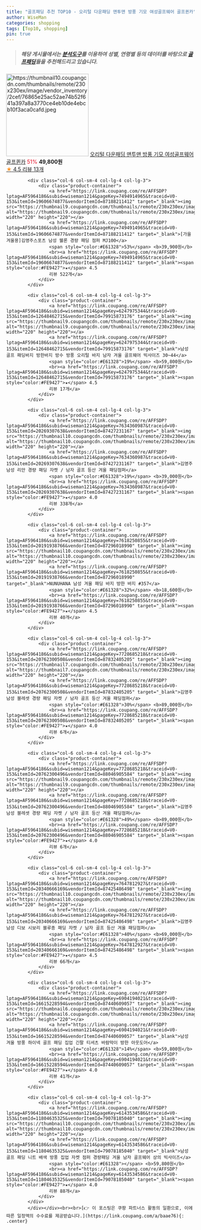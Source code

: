 ```yaml
---
title: "골프패딩 추천 TOP10 - 오리털 다운패딩 맨투맨 방풍 기모 여성골프웨어 골프퀸카"
author: WiseMan
categories: shopping
tags: [Top10, shopping]
pin: true
---
```


> ##### 해당 게시물에서는 [**분석도구**](https://itemscout.io/)를 이용하여 **성별**, **연령별** 등의 데이터를 바탕으로 [**골프패딩**](https://link.coupang.com/a/baae76)들을 추천해드리고 있습니다.
<div class="container"><div class="row">
            <div class="col-6 col-sm-4 col-lg-4 col-lg-3">
                <div class="product-container">
                    <a href="https://link.coupang.com/re/AFFSDP?lptag=AF5964186&subid=wiseman1214&pageKey=7675923314&traceid=V0-153&itemId=20489791879&vendorItemId=79239121451" target="_blank"><img src="https://thumbnail10.coupangcdn.com/thumbnails/remote/230x230ex/image/vendor_inventory/2cef/76865e25ac52ae74b52f641a397a8a3770ce4eb10de4ebcb10f3aca0cafd.jpeg" alt="https://thumbnail10.coupangcdn.com/thumbnails/remote/230x230ex/image/vendor_inventory/2cef/76865e25ac52ae74b52f641a397a8a3770ce4eb10de4ebcb10f3aca0cafd.jpeg" width="220" height="220"></a>
                    <a href="https://link.coupang.com/re/AFFSDP?lptag=AF5964186&subid=wiseman1214&pageKey=7675923314&traceid=V0-153&itemId=20489791879&vendorItemId=79239121451" target="_blank">오리털 다운패딩 맨투맨 방풍 기모 여성골프웨어 골프퀸카</a>
                    <span style="color:#E61328">51%</span> <b>49,800원</b>
                    <br><a href="https://link.coupang.com/re/AFFSDP?lptag=AF5964186&subid=wiseman1214&pageKey=7675923314&traceid=V0-153&itemId=20489791879&vendorItemId=79239121451" target="_blank"><span style="color:#FE9427">★</span> 4.5
                    리뷰 13개</a>
                </div>
            </div>
            
            <div class="col-6 col-sm-4 col-lg-4 col-lg-3">
                <div class="product-container">
                    <a href="https://link.coupang.com/re/AFFSDP?lptag=AF5964186&subid=wiseman1214&pageKey=7494914965&traceid=V0-153&itemId=19606674877&vendorItemId=87188211412" target="_blank"><img src="https://thumbnail9.coupangcdn.com/thumbnails/remote/230x230ex/image/vendor_inventory/7211/92120702e0c908acde7562b71a35e4b8127a435ef3f2e1d115efc5831f5a.jpg" alt="https://thumbnail9.coupangcdn.com/thumbnails/remote/230x230ex/image/vendor_inventory/7211/92120702e0c908acde7562b71a35e4b8127a435ef3f2e1d115efc5831f5a.jpg" width="220" height="220"></a>
                    <a href="https://link.coupang.com/re/AFFSDP?lptag=AF5964186&subid=wiseman1214&pageKey=7494914965&traceid=V0-153&itemId=19606674877&vendorItemId=87188211412" target="_blank">[가을겨울용]김영주스포츠 남성 웰론 경량 패딩 점퍼 MJ100</a>
                    <span style="color:#E61328">53%</span> <b>39,900원</b>
                    <br><a href="https://link.coupang.com/re/AFFSDP?lptag=AF5964186&subid=wiseman1214&pageKey=7494914965&traceid=V0-153&itemId=19606674877&vendorItemId=87188211412" target="_blank"><span style="color:#FE9427">★</span> 4.5
                    리뷰 522개</a>
                </div>
            </div>
            
            <div class="col-6 col-sm-4 col-lg-4 col-lg-3">
                <div class="product-container">
                    <a href="https://link.coupang.com/re/AFFSDP?lptag=AF5964186&subid=wiseman1214&pageKey=6247975344&traceid=V0-153&itemId=12648462715&vendorItemId=79915873176" target="_blank"><img src="https://thumbnail9.coupangcdn.com/thumbnails/remote/230x230ex/image/vendor_inventory/dce9/a0ebbf7ef4289268f57f2092b2a601538de9e78eebe95f2645ade450d086.jpg" alt="https://thumbnail9.coupangcdn.com/thumbnails/remote/230x230ex/image/vendor_inventory/dce9/a0ebbf7ef4289268f57f2092b2a601538de9e78eebe95f2645ade450d086.jpg" width="220" height="220"></a>
                    <a href="https://link.coupang.com/re/AFFSDP?lptag=AF5964186&subid=wiseman1214&pageKey=6247975344&traceid=V0-153&itemId=12648462715&vendorItemId=79915873176" target="_blank">남성 골프 패딩바지 방한바지 방수 방풍 오리털 바지 남자 겨울 골프웨어 빅사이즈 30~44</a>
                    <span style="color:#E61328">19%</span> <b>59,800원</b>
                    <br><a href="https://link.coupang.com/re/AFFSDP?lptag=AF5964186&subid=wiseman1214&pageKey=6247975344&traceid=V0-153&itemId=12648462715&vendorItemId=79915873176" target="_blank"><span style="color:#FE9427">★</span> 4.5
                    리뷰 17개</a>
                </div>
            </div>
            
            <div class="col-6 col-sm-4 col-lg-4 col-lg-3">
                <div class="product-container">
                    <a href="https://link.coupang.com/re/AFFSDP?lptag=AF5964186&subid=wiseman1214&pageKey=7634360987&traceid=V0-153&itemId=20269307638&vendorItemId=87427231167" target="_blank"><img src="https://thumbnail10.coupangcdn.com/thumbnails/remote/230x230ex/image/vendor_inventory/1486/595538f2b2584935567aa49acecb3e0a7a0135b4bdbe92818349c5c62796.jpg" alt="https://thumbnail10.coupangcdn.com/thumbnails/remote/230x230ex/image/vendor_inventory/1486/595538f2b2584935567aa49acecb3e0a7a0135b4bdbe92818349c5c62796.jpg" width="220" height="220"></a>
                    <a href="https://link.coupang.com/re/AFFSDP?lptag=AF5964186&subid=wiseman1214&pageKey=7634360987&traceid=V0-153&itemId=20269307638&vendorItemId=87427231167" target="_blank">김영주 남성 리안 경량 패딩 자켓 / 남자 골프 등산 겨울 패딩점퍼</a>
                    <span style="color:#E61328">19%</span> <b>39,000원</b>
                    <br><a href="https://link.coupang.com/re/AFFSDP?lptag=AF5964186&subid=wiseman1214&pageKey=7634360987&traceid=V0-153&itemId=20269307638&vendorItemId=87427231167" target="_blank"><span style="color:#FE9427">★</span> 4.0
                    리뷰 338개</a>
                </div>
            </div>
            
            <div class="col-6 col-sm-4 col-lg-4 col-lg-3">
                <div class="product-container">
                    <a href="https://link.coupang.com/re/AFFSDP?lptag=AF5964186&subid=wiseman1214&pageKey=7618250855&traceid=V0-153&itemId=20191938766&vendorItemId=87296018990" target="_blank"><img src="https://thumbnail10.coupangcdn.com/thumbnails/remote/230x230ex/image/vendor_inventory/c891/1af5879f28ec350df483a10fff3c660381dcb795f7c3814d355e4ca3901b.jpg" alt="https://thumbnail10.coupangcdn.com/thumbnails/remote/230x230ex/image/vendor_inventory/c891/1af5879f28ec350df483a10fff3c660381dcb795f7c3814d355e4ca3901b.jpg" width="220" height="220"></a>
                    <a href="https://link.coupang.com/re/AFFSDP?lptag=AF5964186&subid=wiseman1214&pageKey=7618250855&traceid=V0-153&itemId=20191938766&vendorItemId=87296018990" target="_blank">NUNUHANA 남성 겨울 패딩 바지 방한 바지 #357</a>
                    <span style="color:#E61328">32%</span> <b>18,600원</b>
                    <br><a href="https://link.coupang.com/re/AFFSDP?lptag=AF5964186&subid=wiseman1214&pageKey=7618250855&traceid=V0-153&itemId=20191938766&vendorItemId=87296018990" target="_blank"><span style="color:#FE9427">★</span> 4.5
                    리뷰 40개</a>
                </div>
            </div>
            
            <div class="col-6 col-sm-4 col-lg-4 col-lg-3">
                <div class="product-container">
                    <a href="https://link.coupang.com/re/AFFSDP?lptag=AF5964186&subid=wiseman1214&pageKey=7728685218&traceid=V0-153&itemId=20762300508&vendorItemId=87832405205" target="_blank"><img src="https://thumbnail7.coupangcdn.com/thumbnails/remote/230x230ex/image/vendor_inventory/bbb9/95ddc7b5658584a3b243fd53d88b0cd5d198e4dbdaf5094452b76a2ef252.jpg" alt="https://thumbnail7.coupangcdn.com/thumbnails/remote/230x230ex/image/vendor_inventory/bbb9/95ddc7b5658584a3b243fd53d88b0cd5d198e4dbdaf5094452b76a2ef252.jpg" width="220" height="220"></a>
                    <a href="https://link.coupang.com/re/AFFSDP?lptag=AF5964186&subid=wiseman1214&pageKey=7728685218&traceid=V0-153&itemId=20762300508&vendorItemId=87832405205" target="_blank">김영주 남성 블레셋 경량 패딩 자켓 / 남자 골프 등산 겨울 패딩점퍼</a>
                    <span style="color:#E61328">30%</span> <b>89,000원</b>
                    <br><a href="https://link.coupang.com/re/AFFSDP?lptag=AF5964186&subid=wiseman1214&pageKey=7728685218&traceid=V0-153&itemId=20762300508&vendorItemId=87832405205" target="_blank"><span style="color:#FE9427">★</span> 4.0
                    리뷰 6개</a>
                </div>
            </div>
            
            <div class="col-6 col-sm-4 col-lg-4 col-lg-3">
                <div class="product-container">
                    <a href="https://link.coupang.com/re/AFFSDP?lptag=AF5964186&subid=wiseman1214&pageKey=7728685218&traceid=V0-153&itemId=20762300496&vendorItemId=88046905584" target="_blank"><img src="https://thumbnail9.coupangcdn.com/thumbnails/remote/230x230ex/image/vendor_inventory/6506/fd35fb8c28d18d316da813d00945c7c21e67f80a70236f436c06a3831427.jpg" alt="https://thumbnail9.coupangcdn.com/thumbnails/remote/230x230ex/image/vendor_inventory/6506/fd35fb8c28d18d316da813d00945c7c21e67f80a70236f436c06a3831427.jpg" width="220" height="220"></a>
                    <a href="https://link.coupang.com/re/AFFSDP?lptag=AF5964186&subid=wiseman1214&pageKey=7728685218&traceid=V0-153&itemId=20762300496&vendorItemId=88046905584" target="_blank">김영주 남성 블레셋 경량 패딩 자켓 / 남자 골프 등산 겨울 패딩점퍼</a>
                    <span style="color:#E61328">49%</span> <b>89,000원</b>
                    <br><a href="https://link.coupang.com/re/AFFSDP?lptag=AF5964186&subid=wiseman1214&pageKey=7728685218&traceid=V0-153&itemId=20762300496&vendorItemId=88046905584" target="_blank"><span style="color:#FE9427">★</span> 4.0
                    리뷰 6개</a>
                </div>
            </div>
            
            <div class="col-6 col-sm-4 col-lg-4 col-lg-3">
                <div class="product-container">
                    <a href="https://link.coupang.com/re/AFFSDP?lptag=AF5964186&subid=wiseman1214&pageKey=7647812927&traceid=V0-153&itemId=20340666169&vendorItemId=87425486498" target="_blank"><img src="https://thumbnail10.coupangcdn.com/thumbnails/remote/230x230ex/image/vendor_inventory/254d/19bcd28c460f780a93a1db058b85d60b91bf937f8ed93cdbb059c5cb441d.jpg" alt="https://thumbnail10.coupangcdn.com/thumbnails/remote/230x230ex/image/vendor_inventory/254d/19bcd28c460f780a93a1db058b85d60b91bf937f8ed93cdbb059c5cb441d.jpg" width="220" height="220"></a>
                    <a href="https://link.coupang.com/re/AFFSDP?lptag=AF5964186&subid=wiseman1214&pageKey=7647812927&traceid=V0-153&itemId=20340666169&vendorItemId=87425486498" target="_blank">김영주 남성 디보 시보리 블루종 패딩 자켓 / 남자 골프 등산 겨울 패딩점퍼</a>
                    <span style="color:#E61328">40%</span> <b>69,000원</b>
                    <br><a href="https://link.coupang.com/re/AFFSDP?lptag=AF5964186&subid=wiseman1214&pageKey=7647812927&traceid=V0-153&itemId=20340666169&vendorItemId=87425486498" target="_blank"><span style="color:#FE9427">★</span> 4.5
                    리뷰 66개</a>
                </div>
            </div>
            
            <div class="col-6 col-sm-4 col-lg-4 col-lg-3">
                <div class="product-container">
                    <a href="https://link.coupang.com/re/AFFSDP?lptag=AF5964186&subid=wiseman1214&pageKey=6904194021&traceid=V0-153&itemId=16615228594&vendorItemId=87440609057" target="_blank"><img src="https://thumbnail6.coupangcdn.com/thumbnails/remote/230x230ex/image/vendor_inventory/f6f4/4d68206263d563b178335849e06657809a50ec042d57dec9e91335383ba7.jpg" alt="https://thumbnail6.coupangcdn.com/thumbnails/remote/230x230ex/image/vendor_inventory/f6f4/4d68206263d563b178335849e06657809a50ec042d57dec9e91335383ba7.jpg" width="220" height="220"></a>
                    <a href="https://link.coupang.com/re/AFFSDP?lptag=AF5964186&subid=wiseman1214&pageKey=6904194021&traceid=V0-153&itemId=16615228594&vendorItemId=87440609057" target="_blank">남성 겨울 방풍 하이넥 골프 패딩 집업 긴팔 티셔츠 바람막이 방한 아웃도어</a>
                    <span style="color:#E61328">14%</span> <b>59,800원</b>
                    <br><a href="https://link.coupang.com/re/AFFSDP?lptag=AF5964186&subid=wiseman1214&pageKey=6904194021&traceid=V0-153&itemId=16615228594&vendorItemId=87440609057" target="_blank"><span style="color:#FE9427">★</span> 4.0
                    리뷰 41개</a>
                </div>
            </div>
            
            <div class="col-6 col-sm-4 col-lg-4 col-lg-3">
                <div class="product-container">
                    <a href="https://link.coupang.com/re/AFFSDP?lptag=AF5964186&subid=wiseman1214&pageKey=6143534586&traceid=V0-153&itemId=11804635325&vendorItemId=79078185040" target="_blank"><img src="https://thumbnail10.coupangcdn.com/thumbnails/remote/230x230ex/image/vendor_inventory/f7f8/a67858c831cb08ae8f37d39251ba1e0216d4a9a4efe46d180378887351a0.jpg" alt="https://thumbnail10.coupangcdn.com/thumbnails/remote/230x230ex/image/vendor_inventory/f7f8/a67858c831cb08ae8f37d39251ba1e0216d4a9a4efe46d180378887351a0.jpg" width="220" height="220"></a>
                    <a href="https://link.coupang.com/re/AFFSDP?lptag=AF5964186&subid=wiseman1214&pageKey=6143534586&traceid=V0-153&itemId=11804635325&vendorItemId=79078185040" target="_blank">남성 골프 패딩 니트 배색 방풍 집업 자켓 점퍼 경량패딩 겨울 남자 골프웨어 상의 빅사이즈</a>
                    <span style="color:#E61328"></span> <b>59,800원</b>
                    <br><a href="https://link.coupang.com/re/AFFSDP?lptag=AF5964186&subid=wiseman1214&pageKey=6143534586&traceid=V0-153&itemId=11804635325&vendorItemId=79078185040" target="_blank"><span style="color:#FE9427">★</span> 4.0
                    리뷰 88개</a>
                </div>
            </div>
            </div></div><br><br>[👉 이 포스팅은 쿠팡 파트너스 활동의 일환으로, 이에 따른 일정액의 수수료를 제공받습니다.](https://link.coupang.com/a/baae76){: .center}